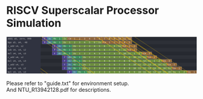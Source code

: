 # RISCV Superscalar Processor Simulation
![Konata screenshot](images/ILP.png)

Please refer to "guide.txt" for environment setup.   
And NTU_R13942128.pdf for descriptions.